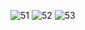 ![51](https://user-images.githubusercontent.com/102294177/197362030-6d5bca8c-38e5-44ef-9f80-4451251f5e88.jpg)
![52](https://user-images.githubusercontent.com/102294177/197362031-26fb3df8-b92c-469b-a407-76299ecc371b.jpg)
![53](https://user-images.githubusercontent.com/102294177/197362033-5d060835-b1b9-4ac2-8b52-7b6f02cbbba2.jpg)
